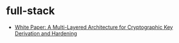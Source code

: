 # full-stack

- [White Paper: A Multi-Layered Architecture for Cryptographic Key Derivation and Hardening](docs/KSS-WP-2025-09-11-01.md)

